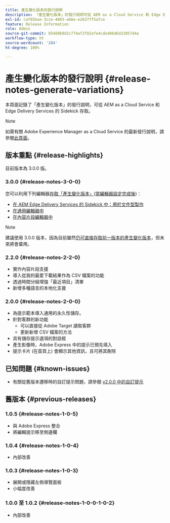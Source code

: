 ```yaml
---
title: 產生變化版本的發行說明
description: 「產生變化版本」的發行說明可從 AEM as a Cloud Service 和 Edge Delivery Services 的 Sidekick 存取
exl-id: caf85bae-3cce-4083-ab6e-e2637ff5afce
feature: Release Information
role: Admin
source-git-commit: 85489b9d2c774af2f82efe4cde406d6d33057d4e
workflow-type: ht
source-wordcount: '284'
ht-degree: 100%

---
```


# 產生變化版本的發行說明 {#release-notes-generate-variations}

本頁面記錄了「產生變化版本」的發行說明，可從 AEM as a Cloud Service 和 Edge Delivery Services 的 Sidekick 存取。

>[!NOTE]
>
>如需有關 Adobe Experience Manager as a Cloud Service 的最新發行說明，請參閱[此頁面](/help/release-notes/release-notes-cloud/release-notes-current.md)。

## 版本重點 {#release-highlights}

目前版本為 3.0.0 版。

### 3.0.0 {#release-notes-3-0-0}

您可以利用下列編輯器[存取「產生變化版本」](/help/generative-ai/generate-variations-integrated-editor.md#access-generate-variations)([當編輯器設定完成後](#access-generate-variations))：

* [在 AEM Edge Delivery Services 的 Sidekick 中；用於文件型製作](/help/generative-ai/generate-variations-integrated-editor.md#access-aem-sidekick)
* [在通用編輯器中](/help/generative-ai/generate-variations-integrated-editor.md#access-aem-universal-editor)
* [在內容片段編輯器中](/help/generative-ai/generate-variations-integrated-editor.md#access-aem-content-fragment-editor)

>[!NOTE]
>
>建議使用 3.0.0 版本，因為目前雖然[仍可直接存取前一版本的產生變化版本](/help/generative-ai/generate-variations.md)，但未來將會棄用。

### 2.2.0 {#release-notes-2-2-0}

* 實作內容片段支援
* 導入從我的最愛下載結果作為 CSV 檔案的功能
* 透過時間分組增強「最近項目」清單
* 新增多種語言的本地化支援

### 2.0.0 {#release-notes-2-0-0}

* 為提示範本導入通用的永久性儲存。
* 針對客群的新功能
   * 可以直接從 Adobe Target 讀取客群
   * 更新新增 CSV 檔案的方法
* 具有儲存提示選項的對話框
* 產生影像時，Adobe Express 中的提示已預先填入
* 提示卡片 (在首頁上) 會顯示其他資訊，且可將其刪除

## 已知問題 {#known-issues}

* 有關從舊版本遷移時的自訂提示問題，請參閱 [v2.0.0 中的自訂提示](/help/generative-ai/generate-variations.md#custom-prompts-v200)

## 舊版本 {#previous-releases}

### 1.0.5 {#release-notes-1-0-5}

* 與 Adobe Express 整合
* 將編輯提示移至側邊欄

### 1.0.4 {#release-notes-1-0-4}

* 內部改善

### 1.0.3 {#release-notes-1-0-3}

* 展開或隱藏左側導覽面板
* 小幅度改善

### 1.0.0 至 1.0.2 {#release-notes-1-0-0-1-0-2}

* 內部改善
